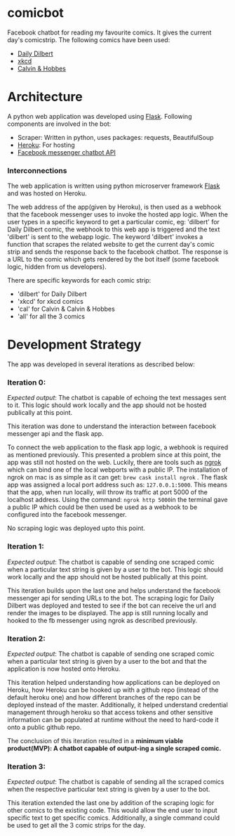 # comicbot
Facebook chatbot for reading my favourite comics. It gives the current day's comicstrip.
The following comics have been used:
* [Daily Dilbert](http://dilbert.com/)
* [xkcd](https://xkcd.com/)
* [Calvin & Hobbes](https://www.gocomics.com/calvinandhobbes/)

#  Architecture

A python web application was developed using [Flask](http://flask.pocoo.org/).
Following components are involved in the bot:
* Scraper: Written in python, uses packages: requests, BeautifulSoup
* [Heroku](https://www.heroku.com/): For hosting
* [Facebook messenger chatbot API](https://developers.facebook.com/docs/messenger-platform/reference/send-api/)

### Interconnections

The web application is written using python microserver framework [Flask](http://flask.pocoo.org/) and was hosted on Heroku.

The web address of the app(given by Heroku), is then used as a webhook that the facebook messenger uses to invoke the hosted app logic. When the user types in a specific keyword to get a particular comic, eg: 'dilbert' for Daily Dilbert comic, the webhook to this web app is triggered and the text 'dilbert' is sent to the webapp logic. The keyword 'dilbert' invokes a function that scrapes the related website to get the current day's comic strip and sends the response back to the facebook chatbot. The response is a URL to the comic which gets rendered by the bot itself (some facebook logic, hidden from us developers).

There are specific keywords for each comic strip:
* 'dilbert' for Daily Dilbert
* 'xkcd' for xkcd comics
* 'cal' for Calvin & Calvin & Hobbes
* 'all' for all the 3 comics

# Development Strategy

The app was developed in several iterations as described below:

### Iteration 0:

_Expected output_: The chatbot is capable of echoing the text messages sent to it. This logic should work locally and the app should not be hosted publically at this point.

This iteration was done to understand the interaction between facebook messenger api and the flask app.

To connect the web application to the flask app logic, a webhook is required as mentioned previously. This presented a problem since at this point, the app was still not hosted on the web. Luckily, there are tools such as [ngrok](https://ngrok.com/) which can bind one of the local webports with a public IP. The installation of ngrok on mac is as simple as it can get: `brew cask install ngrok` . The flask app was assigned a local port address such as: `127.0.0.1:5000`. This means that the app, when run locally, will throw its traffic at port 5000 of the localhost address. Using the command: `ngrok http 5000`in the terminal gave a public IP which could be then used be used as a webhook to be configured into the facebook messenger.

No scraping logic was deployed upto this point.

### Iteration 1:


_Expected output_: The chatbot is capable of sending one scraped comic when a particular text string is given by a user to the bot. This logic should work locally and the app should not be hosted publically at this point.

This iteration builds upon the last one and helps understand the facebook messenger api for sending URLs to the bot. The scraping logic for Daily Dilbert was deployed and tested to see if the bot can receive the url and render the images to be displayed. The app is still running locally and hooked to the fb messenger using ngrok as described previously.

### Iteration 2:


_Expected output_: The chatbot is capable of sending one scraped comic when a particular text string is given by a user to the bot and that the application is now hosted onto Heroku.

This iteration helped understanding how applications can be deployed on Heroku, how Heroku can be hooked up with a  github repo (instead of the default heroku one) and how different branches of the repo can be deployed instead of the master. Additionally, it helped understand credential management through heroku so that access tokens and other sensitive information can be populated at runtime without the need to hard-code it onto a public github repo.

The conclusion of this iteration resulted in a **minimum viable product(MVP): A chatbot capable of output-ing a single scraped comic.**


### Iteration 3:


_Expected output_: The chatbot is capable of sending all the scraped comics when the respective particular text string is given by a user to the bot.

This iteration extended the last one by addition of the scraping logic for other comics to the existing code. This would allow the end user to input specific text to get specific comics. Additionally, a single command could be used to get all the 3 comic strips for the day.
